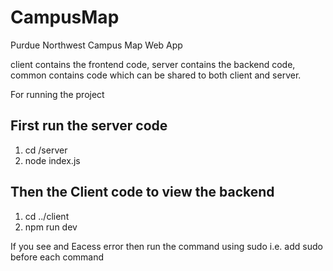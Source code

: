 # CampusMap
Purdue Northwest Campus Map Web App

client contains the frontend code, server contains the backend code, common contains code which can be shared to both client and server.

For running the project
## First run the server code
1. cd /server
2. node index.js
## Then the Client code to view the backend
1. cd ../client
2. npm run dev

If you see and Eacess error then run the command using sudo i.e.  add sudo before each command

